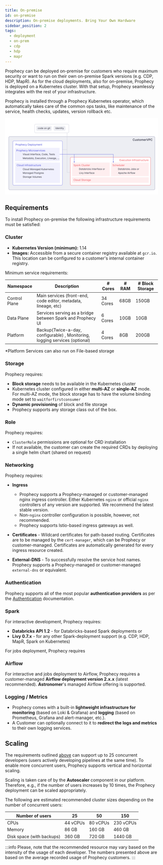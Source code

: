 ```yaml
---
title: On-premise
id: on-premise
description: On-premise deployments. Bring Your Own Hardware
sidebar_position: 2
tags:
  - deployment
  - on-prem
  - cdp
  - hdp
  - mapr
---
```


Prophecy can be deployed on-premise for customers who require maximum security or want to run on their own on-premise
Spark versions (e.g. CDP, HDP, MapR). As for the cloud deployments, also for on-premise, Prophecy is deployed on a
Kubernetes cluster. With that setup, Prophecy seamlessly integrates with the rest of your infrastructure.

Prophecy is installed through a Prophecy Kubernetes operator, which automatically takes care of the common ops tasks,
like maintenance of the service, health checks, updates, version rollback etc.

![Customer VPC deployment](../img/arch_customervpc.png)

## Requirements

To install Prophecy on-premise the following infrastructure requirements must be satisfied:

### Cluster

- **Kubernetes Version (minimum):** 1.14
- **Images:** Accessible from a secure container registry available at `gcr.io`. This location can be configured to a customer's internal container registry.

Minimum service requirements:

| Namespace     | Description                                                                 | # Cores  | # RAM | # Block Storage |
| ------------- | --------------------------------------------------------------------------- | -------- | ----- | --------------- |
| Control Plane | Main services (front-end, code editor, metadata, lineage, etc)              | 34 Cores | 68GB  | 150GB           |
| Data Plane    | Services serving as a bridge between Spark and Prophecy UI                  | 6 Cores  | 10GB  | 10GB            |
| Platform      | Backup(Twice-a-day, configurable) , Monitoring, logging services (optional) | 4 Cores  | 8GB   | 200GB           |

\*Platform Services can also run on File-based storage

### Storage

Prophecy requires:

- **Block storage** needs to be available in the Kubernetes cluster
- Kubernetes cluster configured in either **multi-AZ** or **single-AZ** mode. For multi-AZ mode, the block storage has
  to have the volume binding mode set to `waitforfirstconsumer`
- **Dynamic provisioning** of block and file storage
- Prophecy supports any storage class out of the box.

### Role

Prophecy requires:

- `ClusterRole` permissions are optional for CRD installation
- If not available, the customer can create the required CRDs by deploying a single helm chart (shared on request)

### Networking

Prophecy requires:

- **Ingress**

  - Prophecy supports a Prophecy-managed or customer-managed nginx ingress controller. Either Kubernetes `nginx` or official
    `nginx` controllers of any version are supported. We recommend the latest stable version.
  - Non-`nginx` controller configuration is possible, however, not recommended.
  - Prophecy supports Istio-based ingress gateways as well.

- **Certificates** - Wildcard certificates for path-based routing. Certificates are to be managed by the `cert-manager`,
  which can be Prophecy or customer-managed. Certificates are automatically generated for every ingress resource
  created.
- **External-DNS** - To successfully resolve the service host names. Prophecy supports a Prophecy-managed or
  customer-managed `external-dns` or equivalent.

### Authentication

Prophecy supports all of the most popular **authentication providers** as per the [Authentication](../../authentication/authentication.md) documentation.

### Spark

For interactive development, Prophecy requires:

- **Databricks API 1.2** - for Databricks-based Spark deployments or
- **Livy 0.7.x** - for any other Spark-deployment support (e.g. CDP, HDP, MapR, Spark on Kubernetes)

For jobs deployment, Prophecy requires

### Airflow

For interactive and jobs deployment to Airflow, Prophecy requires a customer-managed **Airflow deployment version 2.x.x** (latest recommended). **Astronomer**'s managed Airflow offering is supported.

### Logging / Metrics

- Prophecy comes with a built-in **lightweight infrastructure for monitoring** (based on Loki & Grafana)
  and **logging** (based on Prometheus, Grafana and alert-manager, etc.).
- A Customer can optionally connect to it to **redirect the logs and metrics** to their own logging services.

## Scaling

The requirements outlined [above](#cluster) can support up to 25 concurrent developers (users actively developing
pipelines at the same time). To enable more concurrent users, Prophecy supports vertical and horizontal scaling.

Scaling is taken care of by the **Autoscaler** component in our platform. Therefore, e.g., if the number of
users increases by 10 times, the Prophecy deployment can be scaled appropriately.

The following are estimated recommended cluster sizes depending on the number of concurrent users:

| Number of users           | 25       | 50       | 150       |
| ------------------------- | -------- | -------- | --------- |
| CPUs                      | 44 vCPUs | 80 vCPUs | 230 vCPUs |
| Memory                    | 86 GB    | 160 GB   | 460 GB    |
| Disk space (with backups) | 360 GB   | 720 GB   | 1440 GB   |

:::info
Please, note that the recommended resource may vary based on the intensity of the usage of each developer. The numbers
presented above are based on the average recorded usage of Prophecy customers.
:::
